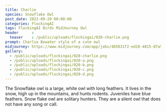 ```yaml
---
title: Charlie
species: Snowflake Owl
post_date: 2022-09-20 00:00:00
categories: FlockingAI
tags: FlockingAI Birds MidJourney Owl
header      :
  teaser    : /public/uploads/flockingai/020-charlie.png
prompt: Charlie Bowater style of a cute owl
midjourney: https://www.midjourney.com/app/jobs/485831f2-ed28-4815-87a5-2fc9b1e12d1c
gallery: 
  - /public/uploads/flockingai/020-charlie.png
  - /public/uploads/flockingai/020-a.png
  - /public/uploads/flockingai/020-b.png
  - /public/uploads/flockingai/020-c.png
  - /public/uploads/flockingai/020-d.png
---
```


The Snowflake owl is a large, white owl with long feathers. It lives in the snow, high up in the mountains, and hunts rodents. Juveniles have blue feathers. Snow flake owl are solitary hunters. They are a silent owl that does not have any song or call.
